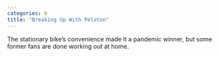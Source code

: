 ```yaml
---
categories: b
title: "Breaking Up With Peloton"
---
```

The stationary bike’s convenience made it a pandemic winner, but some former fans are done working out at home.